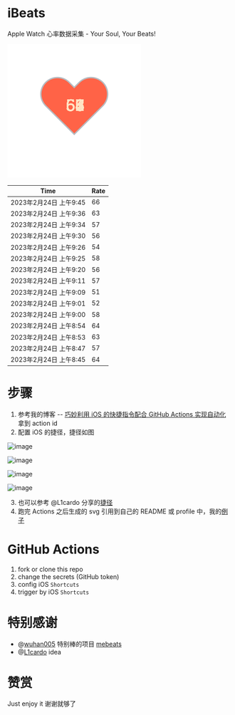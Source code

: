 # iBeats
Apple Watch 心率数据采集 - Your Soul, Your Beats!

![](./files/heart.svg)

<!--START_SECTION:my_heart_rate-->
| Time | Rate | 
 | ---- | ---- | 
| 2023年2月24日 上午9:45 | 66 |
| 2023年2月24日 上午9:36 | 63 |
| 2023年2月24日 上午9:34 | 57 |
| 2023年2月24日 上午9:30 | 56 |
| 2023年2月24日 上午9:26 | 54 |
| 2023年2月24日 上午9:25 | 58 |
| 2023年2月24日 上午9:20 | 56 |
| 2023年2月24日 上午9:11 | 57 |
| 2023年2月24日 上午9:09 | 51 |
| 2023年2月24日 上午9:01 | 52 |
| 2023年2月24日 上午9:00 | 58 |
| 2023年2月24日 上午8:54 | 64 |
| 2023年2月24日 上午8:53 | 63 |
| 2023年2月24日 上午8:47 | 57 |
| 2023年2月24日 上午8:45 | 64 |

<!--END_SECTION:my_heart_rate-->

# 步骤
1. 参考我的博客 -- [巧妙利用 iOS 的快捷指令配合 GitHub Actions 实现自动化](https://github.com/yihong0618/gitblog/issues/198) 拿到 action id
2. 配置 iOS 的捷径，捷径如图

![image](https://user-images.githubusercontent.com/15976103/122154218-0db0b480-ce97-11eb-93bb-5aec07c558dc.png)

![image](https://user-images.githubusercontent.com/15976103/122154236-186b4980-ce97-11eb-8e4b-70551a0391ae.png)

![image](https://user-images.githubusercontent.com/15976103/122154268-2d47dd00-ce97-11eb-902e-3acf292265a9.png)

![image](https://user-images.githubusercontent.com/15976103/122174055-fa144680-ceb4-11eb-9be2-3eb83cd516f7.png)

3. 也可以参考 @L1cardo 分享的[捷径](https://www.icloud.com/shortcuts/6ab6047b459c41ad822ad6b94b1c03d4)
4. 跑完 Actions 之后生成的 svg 引用到自己的 README 或 profile 中，我的[例子](https://github.com/yihong0618) 

# GitHub Actions

1. fork or clone this repo
2. change the secrets (GitHub token)
3. config iOS `Shortcuts` 
4. trigger by iOS `Shortcuts`

# 特别感谢
- @[wuhan005](https://github.com/wuhan005) 特别棒的项目 [mebeats](https://github.com/wuhan005/mebeats)
- @[L1cardo](https://github.com/L1cardo) idea

# 赞赏
Just enjoy it
谢谢就够了
